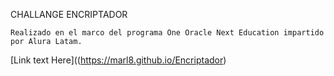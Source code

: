 CHALLANGE ENCRIPTADOR

    Realizado en el marco del programa One Oracle Next Education impartido por Alura Latam.
    
   [Link text Here]((https://marl8.github.io/Encriptador)
